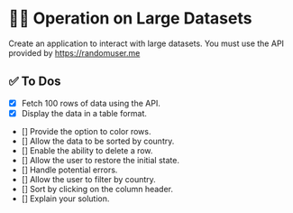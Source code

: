 👨‍🏭 Operation on Large Datasets
===========================

Create an application to interact with large datasets. You must use the API provided by https://randomuser.me

✅ To Dos
-------------

- [x] Fetch 100 rows of data using the API.
- [x] Display the data in a table format.
- [] Provide the option to color rows.
- [] Allow the data to be sorted by country.
- [] Enable the ability to delete a row.
- [] Allow the user to restore the initial state.
- [] Handle potential errors.
- [] Allow the user to filter by country.
- [] Sort by clicking on the column header.
- [] Explain your solution.
